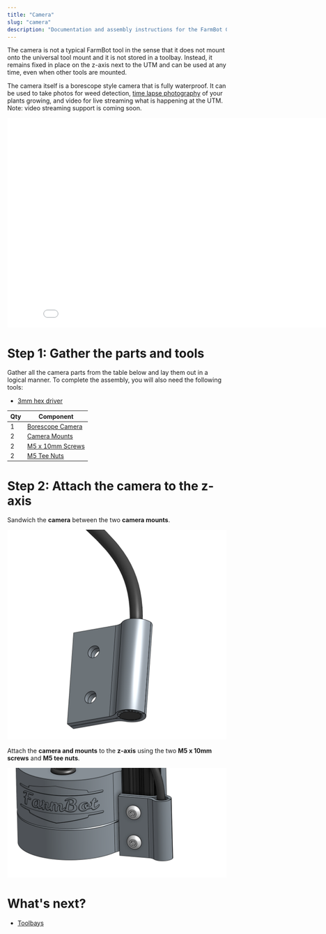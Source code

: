 ```yaml
---
title: "Camera"
slug: "camera"
description: "Documentation and assembly instructions for the FarmBot Genesis camera"
---
```


The camera is not a typical FarmBot tool in the sense that it does not mount onto the universal tool mount and it is not stored in a toolbay. Instead, it remains fixed in place on the z-axis next to the UTM and can be used at any time, even when other tools are mounted.

The camera itself is a borescope style camera that is fully waterproof. It can be used to take photos for weed detection, [time lapse photography](../../Extras/mods/take-time-lapse-plant-photography.md) of your plants growing, and video for live streaming what is happening at the UTM. Note: video streaming support is coming soon.

<iframe class="embedly-embed" src="//cdn.embedly.com/widgets/media.html?src=https%3A%2F%2Fwww.youtube.com%2Fembed%2F-6rKclV82EQ%3Ffeature%3Doembed&url=http%3A%2F%2Fwww.youtube.com%2Fwatch%3Fv%3D-6rKclV82EQ&image=https%3A%2F%2Fi.ytimg.com%2Fvi%2F-6rKclV82EQ%2Fhqdefault.jpg&key=02466f963b9b4bb8845a05b53d3235d7&type=text%2Fhtml&schema=youtube" width="854" height="480" scrolling="no" frameborder="0" allowfullscreen></iframe>



# Step 1: Gather the parts and tools

Gather all the camera parts from the table below and lay them out in a logical manner. To complete the assembly, you will also need the following tools:

* [3mm hex driver](../../Extras/bom/miscellaneous.md#3mm-hex-driver)

|Qty                           |Component                     |
|------------------------------|------------------------------|
|1                             |[Borescope Camera](../../Extras/bom/electronics-and-wiring.md#borescope-camera)
|2                             |[Camera Mounts](../../Extras/bom/plastic-parts.md#camera-mounts)
|2                             |[M5 x 10mm Screws](../../Extras/bom/fasteners-and-hardware.md#m5-x-10mm-screws)
|2                             |[M5 Tee Nuts](../../Extras/bom/fasteners-and-hardware.md#m5-tee-nuts)



# Step 2: Attach the camera to the z-axis

Sandwich the **camera** between the two **camera mounts**.

![Screen Shot 2017-10-04 at 6.02.58 PM.png](_images/Screen_Shot_2017-10-04_at_6.02.58_PM.png)

Attach the **camera and mounts** to the **z-axis** using the two **M5 x 10mm screws** and **M5 tee nuts**.

![Screen Shot 2017-10-04 at 6.08.22 PM.png](_images/Screen_Shot_2017-10-04_at_6.08.22_PM.png)


# What's next?

 * [Toolbays](toolbays.md)

